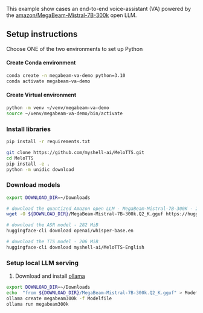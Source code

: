 This example show cases an end-to-end voice-assistant (VA) powered by the [amazon/MegaBeam-Mistral-7B-300k](https://huggingface.co/amazon/MegaBeam-Mistral-7B-300k) open LLM.

## Setup instructions
Choose ONE of the two environments to set up Python

#### Create Conda environment
```bash
conda create -n megabeam-va-demo python=3.10
conda activate megabeam-va-demo
```

#### Create Virtual environment
```bash
python -m venv ~/venv/megabeam-va-demo
source ~/venv/megabeam-va-demo/bin/activate
```

### Install libraries
```bash
pip install -r requirements.txt

git clone https://github.com/myshell-ai/MeloTTS.git
cd MeloTTS
pip install -e .
python -m unidic download
```

### Download models
```bash
export DOWNLOAD_DIR=~/Downloads

# download the quantized Amazon open LLM - MegaBeam-Mistral-7B-300K - 2.6GiB
wget -O ${DOWNLOAD_DIR}/MegaBeam-Mistral-7B-300k.Q2_K.gguf https://huggingface.co/RichardErkhov/amazon_-_MegaBeam-Mistral-7B-300k-gguf/resolve/main/MegaBeam-Mistral-7B-300k.Q2_K.gguf?download=true

# download the ASR model - 282 MiB
huggingface-cli download openai/whisper-base.en

# download the TTS model - 206 MiB
huggingface-cli download myshell-ai/MeloTTS-English
```

### Setup local LLM serving
1. Download and install [ollama](https://ollama.com/download)

```bash
export DOWNLOAD_DIR=~/Downloads
echo  "from ${DOWNLOAD_DIR}/MegaBeam-Mistral-7B-300k.Q2_K.gguf" > Modefile
ollama create megabeam300k -f Modelfile
ollama run megabeam300k
```